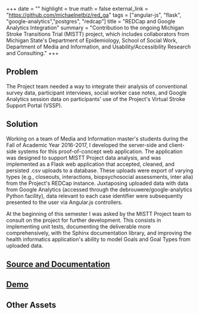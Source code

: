 +++
date = ""
highlight = true
math = false
external_link = "https://github.com/michaelnetbiz/red_ga"
tags = ["angular-js", "flask", "google-analytics","postgres", "redcap"]
title = "REDCap and Google Analytics Integration"
summary = "Contribution to the ongoing Michigan Stroke Transitions Trial (MISTT) project, which includes collaborators from Michigan State's Department of Epidemiology, School of Social Work, Department of Media and Information, and Usability/Accessibility Research and Consulting."
+++

## Problem
The Project team needed a way to integrate their analysis of conventional survey data, participant interviews, social worker case notes, and Google Analytics session data on participants' use of the Project's Virtual Stroke Support Portal (VSSP).

## Solution
Working on a team of Media and Information master's students during the Fall of Academic Year 2016-2017, I developed the server-side and client-side systems for this proof-of-concept web application. The application was designed to support MISTT Project data analysis, and was implemented as a Flask web application that accepted, cleaned, and persisted .csv uploads to a database. These uploads were export of varying types (e.g., closeouts, interactions, biopsychosocial assessments, inter alia) from the Project's REDCap instance. Juxtaposing uploaded data with data from Google Analytics (accessed through the debrouwere/google-analytics Python facility), data relevant to each case identifier were subsequently presented to the user via Angular.js controllers.

At the beginning of this semester I was asked by the MISTT Project team to consult on the project for further development. This consists in implementing unit tests, documenting the deliverable more comprehensively, with the Sphinx documentation library, and improving the health informatics application's ability to model Goals and Goal Types from uploaded data.

## [Source and Documentation](https://github.com/michaelnetbiz/mistt-solution)

## [Demo](http://mistt-solution.herokuapp.com)

## Other Assets
